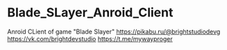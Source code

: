 # Blade_SLayer_Anroid_Client
Anroid CLient of game "Blade Slayer"
https://pikabu.ru/@brightstudiodevg
https://vk.com/brightdevstudio
https://t.me/mywayproger
